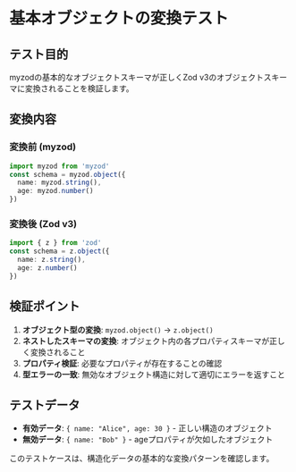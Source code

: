 # 基本オブジェクトの変換テスト

## テスト目的

myzodの基本的なオブジェクトスキーマが正しくZod v3のオブジェクトスキーマに変換されることを検証します。

## 変換内容

### 変換前 (myzod)
```typescript
import myzod from 'myzod'
const schema = myzod.object({
  name: myzod.string(),
  age: myzod.number()
})
```

### 変換後 (Zod v3)
```typescript
import { z } from 'zod'
const schema = z.object({
  name: z.string(),
  age: z.number()
})
```

## 検証ポイント

1. **オブジェクト型の変換**: `myzod.object()` → `z.object()`
2. **ネストしたスキーマの変換**: オブジェクト内の各プロパティスキーマが正しく変換されること
3. **プロパティ検証**: 必要なプロパティが存在することの確認
4. **型エラーの一致**: 無効なオブジェクト構造に対して適切にエラーを返すこと

## テストデータ

- **有効データ**: `{ name: "Alice", age: 30 }` - 正しい構造のオブジェクト
- **無効データ**: `{ name: "Bob" }` - ageプロパティが欠如したオブジェクト

このテストケースは、構造化データの基本的な変換パターンを確認します。